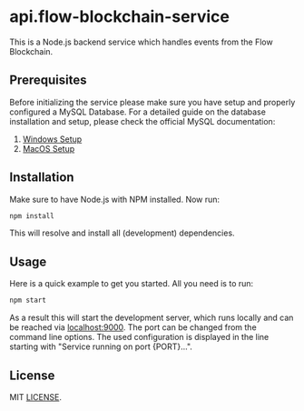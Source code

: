 # api.flow-blockchain-service

This is a Node.js backend service which handles events from the Flow Blockchain.

## Prerequisites

Before initializing the service please make sure you have setup and properly configured a MySQL Database. For a detailed guide on the database installation and setup, please check the official MySQL documentation:
1. [Windows Setup](https://dev.mysql.com/doc/refman/5.7/en/windows-installation.html)
2. [MacOS Setup](https://dev.mysql.com/doc/refman/5.7/en/macos-installation.html)

## Installation
 
Make sure to have Node.js with NPM installed. Now run:
 
```sh
npm install
```
 
This will resolve and install all (development) dependencies.
 
## Usage
 
Here is a quick example to get you started. All you need is to run:
 
```sh
npm start
```
 
As a result this will start the development server, which runs locally and can be reached via [localhost:9000](http://localhost:9000). The port can be changed from the command line options. The used configuration is displayed in the line starting with "Service running on port {PORT}...".
 
## License
 
MIT [LICENSE](LICENSE).